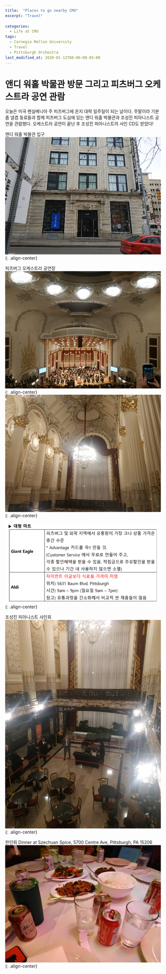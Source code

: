 ```yaml
---
title:  "Places to go nearby CMU"
excerpt: "Travel"

categories:
  - Life at CMU
tags:
  - Carnegie Mellon University
  - Travel
  - Pittsburgh Orchestra
last_modified_at: 2020-01-12T08:06:00-05:00
---
```


# 앤디 워홀 박물관 방문 그리고 피츠버그 오케스트라 공연 관람
오늘은 미국 팬실베니아 주 피츠버그에 온지 대략 일주일이 되는 날이다. 주말이라 기분 좀 낼겸 동료들과 함께 피츠버그 도심에 있는 앤디 워홀 박물관과 조성진 피아니스트 공연을 관람했다. 오케스트라 공연이 끝난 후 조성진 피아니스트의 사인 CD도 받았다! 

앤디 워홀 박물관 입구
![](images/andywarhol_museum0.jpg){: .align-center}

피츠버그 오케스트라 공연장
![](images/pitt_orchestra0.jpg){: .align-center}
![](images/pitt_orchestra1.jpg){: .align-center}

![](/images/Mart1.png){: .align-center}

조성진 피아니스트 사인회
![](images/pitt_orchestra2.jpg){: .align-center}

한인회 Dinner at Szechuan Spice, 5700 Centre Ave, Pittsburgh, PA 15206
![](images/한인회_저녁0.jpg){: .align-center}
